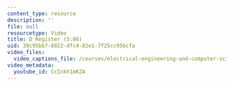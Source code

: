 ```yaml
---
content_type: resource
description: ''
file: null
resourcetype: Video
title: D Register (5:06)
uid: 39c95bb7-6022-dfc4-82e1-7f25cc95bcfa
video_files:
  video_captions_file: /courses/electrical-engineering-and-computer-science/6-004-computation-structures-spring-2017/c5/c5s2/c5s2v3/d-register-5-06-/CcInkh1mKZA.vtt
video_metadata:
  youtube_id: CcInkh1mKZA
---
```

